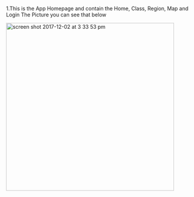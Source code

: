 1.This is the App Homepage and contain the Home, Class, Region, Map and Login
The Picture you can see that below


<img width="458" alt="screen shot 2017-12-02 at 3 33 53 pm" src="https://user-images.githubusercontent.com/33171629/33513125-820c3d2e-d777-11e7-81ab-346a84a7e191.png">

